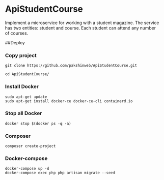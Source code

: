 # ApiStudentCourse
Implement a microservice for working with a student magazine. The service has two entities: student and course. Each student can attend any number of courses.

##Deploy

### Copy project
```
git clone https://github.com/pakshinweb/ApiStudentCourse.git
```
```
cd ApiStudentCourse/
```
### Install Docker
```
sudo apt-get update
sudo apt-get install docker-ce docker-ce-cli containerd.io
```
### Stop all Docker
```
docker stop $(docker ps -q -a)
```
### Composer
```
composer create-project
```
### Docker-compose
```
docker-compose up -d
docker-compose exec php php artisan migrate --seed
```
